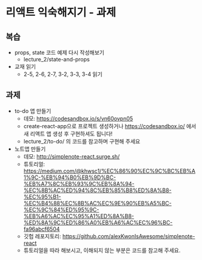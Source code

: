 # 리액트 익숙해지기 - 과제

## 복습

- props, state 코드 예제 다시 작성해보기
  - lecture_2/state-and-props
- 교재 읽기
  - 2-5, 2-6, 2-7, 3-2, 3-3, 3-4 읽기


## 과제

- to-do 앱 만들기
  - 데모: https://codesandbox.io/s/vn60ovpn05
  - create-react-app으로 프로젝트 생성하거나 https://codesandbox.io/ 에서 새 리액트 앱 생성 후 구현하셔도 됩니다!
  - lecture_2/to-do/ 의 코드를 참고하며 구현해 주세요
- 노트앱 만들기
  - 데모: http://simplenote-react.surge.sh/
  - 튜토리얼: https://medium.com/@khwsc1/%EC%86%90%EC%9C%BC%EB%A1%9C-%EB%94%B0%EB%9D%BC-%EB%A7%8C%EB%93%9C%EB%8A%94-%EC%8B%AC%ED%94%8C%EB%85%B8%ED%8A%B8-%EC%95%B1-%EC%B4%88%EC%8B%AC%EC%9E%90%EB%A5%BC-%EC%9C%84%ED%95%9C-%EB%A6%AC%EC%95%A1%ED%8A%B8-%ED%8A%9C%ED%86%A0%EB%A6%AC%EC%96%BC-fa96abcf6504
  - 깃헙 레포지토리: https://github.com/alexKwonIsAwesome/simplenote-react
  - 튜토리얼을 따라 해보시고, 이해되지 않는 부분은 코드를 참고해 주세요.